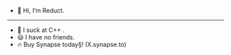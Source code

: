- 👋 Hi, I’m Reduct.
________________________

- 🥱 I suck at C++ .
- 😃 I have no friends.
- 🔥 Buy Synapse today§! (X.synapse.to)
<!---
ReductX/ReductX is a ✨ special ✨ repository because its `README.md` (this file) appears on your GitHub profile.
You can click the Preview link to take a look at your changes.
--->
